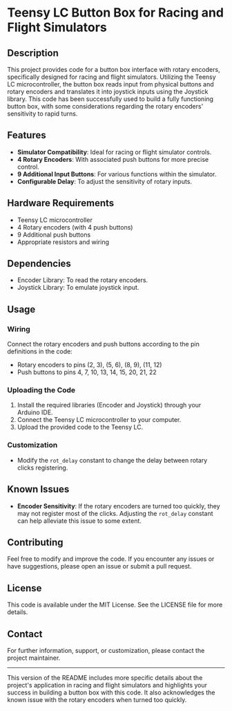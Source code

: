 # Teensy LC Button Box for Racing and Flight Simulators

## Description

This project provides code for a button box interface with rotary encoders, specifically designed for racing and flight simulators. Utilizing the Teensy LC microcontroller, the button box reads input from physical buttons and rotary encoders and translates it into joystick inputs using the Joystick library. This code has been successfully used to build a fully functioning button box, with some considerations regarding the rotary encoders' sensitivity to rapid turns.

## Features

- **Simulator Compatibility**: Ideal for racing or flight simulator controls.
- **4 Rotary Encoders**: With associated push buttons for more precise control.
- **9 Additional Input Buttons**: For various functions within the simulator.
- **Configurable Delay**: To adjust the sensitivity of rotary inputs.

## Hardware Requirements

- Teensy LC microcontroller
- 4 Rotary encoders (with 4 push buttons)
- 9 Additional push buttons
- Appropriate resistors and wiring

## Dependencies

- Encoder Library: To read the rotary encoders.
- Joystick Library: To emulate joystick input.

## Usage

### Wiring

Connect the rotary encoders and push buttons according to the pin definitions in the code:

- Rotary encoders to pins (2, 3), (5, 6), (8, 9), (11, 12)
- Push buttons to pins 4, 7, 10, 13, 14, 15, 20, 21, 22

### Uploading the Code

1. Install the required libraries (Encoder and Joystick) through your Arduino IDE.
2. Connect the Teensy LC microcontroller to your computer.
3. Upload the provided code to the Teensy LC.

### Customization

- Modify the `rot_delay` constant to change the delay between rotary clicks registering.

## Known Issues

- **Encoder Sensitivity**: If the rotary encoders are turned too quickly, they may not register most of the clicks. Adjusting the `rot_delay` constant can help alleviate this issue to some extent.

## Contributing

Feel free to modify and improve the code. If you encounter any issues or have suggestions, please open an issue or submit a pull request.

## License

This code is available under the MIT License. See the LICENSE file for more details.

## Contact

For further information, support, or customization, please contact the project maintainer.

---

This version of the README includes more specific details about the project's application in racing and flight simulators and highlights your success in building a button box with this code. It also acknowledges the known issue with the rotary encoders when turned too quickly.
